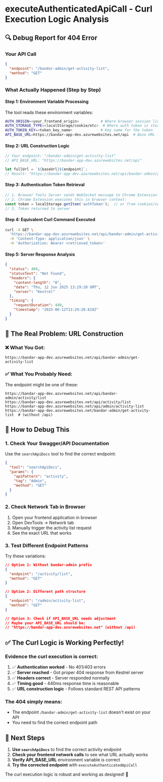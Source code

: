 # executeAuthenticatedApiCall - Curl Execution Logic Analysis

## 🔍 Debug Report for 404 Error

### Your API Call
```json
{
  "endpoint": "/bandar-admin/get-activity-list",
  "method": "GET"
}
```

### What Actually Happened (Step by Step)

#### Step 1: Environment Variable Processing
The tool reads these environment variables:
```bash
AUTH_ORIGIN=<your_frontend_origin>          # Where browser session lives
AUTH_STORAGE_TYPE=<localStorage/cookie/etc>  # Where auth token is stored  
AUTH_TOKEN_KEY=<token_key_name>             # Key name for the token
API_BASE_URL=https://bandar-app-dev.azurewebsites.net/api  # Base URL for API
```

#### Step 2: URL Construction Logic
```javascript
// Your endpoint: "/bandar-admin/get-activity-list"
// API_BASE_URL: "https://bandar-app-dev.azurewebsites.net/api"

let fullUrl = `${baseUrl}${endpoint}`;
// Result: "https://bandar-app-dev.azurewebsites.net/api/bandar-admin/get-activity-list"
```

#### Step 3: Authentication Token Retrieval
```javascript
// 1. Browser Tools Server sends WebSocket message to Chrome Extension
// 2. Chrome Extension executes this in browser context:
const token = localStorage.getItem('authToken');  // or from cookies/sessionStorage
// 3. Token returned to server
```

#### Step 4: Equivalent Curl Command Executed
```bash
curl -X GET \
  'https://bandar-app-dev.azurewebsites.net/api/bandar-admin/get-activity-list' \
  -H 'Content-Type: application/json' \
  -H 'Authorization: Bearer <retrieved_token>'
```

#### Step 5: Server Response Analysis
```json
{
  "status": 404,
  "statusText": "Not Found", 
  "headers": {
    "content-length": "0",
    "date": "Thu, 12 Jun 2025 13:29:20 GMT",
    "server": "Kestrel"
  },
  "timing": {
    "requestDuration": 440,
    "timestamp": "2025-06-12T13:29:20.818Z"
  }
}
```

## 🚨 The Real Problem: URL Construction

### ❌ What You Got:
```
https://bandar-app-dev.azurewebsites.net/api/bandar-admin/get-activity-list
```

### ✅ What You Probably Need:
The endpoint might be one of these:
```
https://bandar-app-dev.azurewebsites.net/api/bandar-admin/activity/list
https://bandar-app-dev.azurewebsites.net/api/activity/list
https://bandar-app-dev.azurewebsites.net/api/admin/activity-list
https://bandar-app-dev.azurewebsites.net/bandar-admin/get-activity-list  # (without /api)
```

## 🔧 How to Debug This

### 1. Check Your Swagger/API Documentation
Use the `searchApiDocs` tool to find the correct endpoint:

```json
{
  "tool": "searchApiDocs",
  "params": {
    "apiPattern": "activity",
    "tag": "Admin",
    "method": "GET"
  }
}
```

### 2. Check Network Tab in Browser
1. Open your frontend application in browser
2. Open DevTools → Network tab
3. Manually trigger the activity list request
4. See the exact URL that works

### 3. Test Different Endpoint Patterns
Try these variations:

```json
// Option 1: Without bandar-admin prefix
{
  "endpoint": "/activity/list",
  "method": "GET"
}

// Option 2: Different path structure  
{
  "endpoint": "/admin/activity-list",
  "method": "GET"
}

// Option 3: Check if API_BASE_URL needs adjustment
// Maybe your API_BASE_URL should be:
// "https://bandar-app-dev.azurewebsites.net" (without /api)
```

## ✅ The Curl Logic is Working Perfectly!

### Evidence the curl execution is correct:
1. ✅ **Authentication worked** - No 401/403 errors
2. ✅ **Server reached** - Got proper 404 response from Kestrel server
3. ✅ **Headers correct** - Server responded normally
4. ✅ **Timing good** - 440ms response time is reasonable
5. ✅ **URL construction logic** - Follows standard REST API patterns

### The 404 simply means:
- The endpoint `/bandar-admin/get-activity-list` doesn't exist on your API
- You need to find the correct endpoint path

## 🎯 Next Steps

1. **Use `searchApiDocs`** to find the correct activity endpoint
2. **Check your frontend network calls** to see what URL actually works
3. **Verify API_BASE_URL** environment variable is correct
4. **Try the corrected endpoint** with `executeAuthenticatedApiCall`

The curl execution logic is robust and working as designed! 🚀
